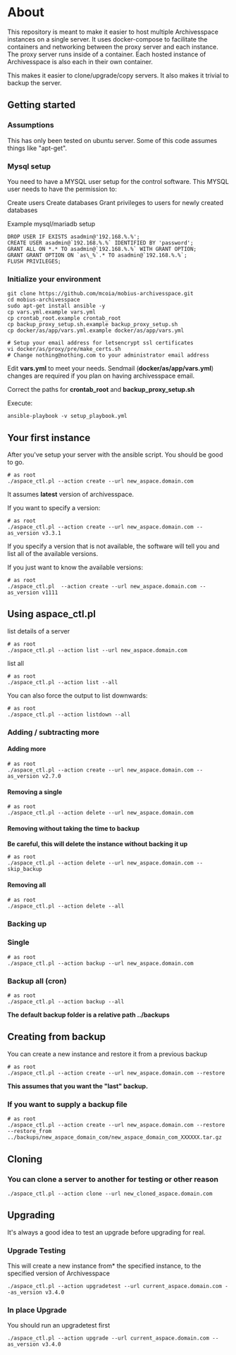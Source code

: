 # About

This repository is meant to make it easier to host multiple Archivesspace instances on a single server. It uses
docker-compose to facilitate the containers and networking between the proxy server and each instance. The proxy
server runs inside of a container. Each hosted instance of Archivesspace is also each in their own container.

This makes it easier to clone/upgrade/copy servers. It also makes it trivial to backup the server.

## Getting started

### Assumptions

This has only been tested on ubuntu server. Some of this code assumes things like "apt-get".

### Mysql setup

You need to have a MYSQL user setup for the control software. This MYSQL user needs to have the permission to:

Create users
Create databases
Grant privileges to users for newly created databases

Example mysql/mariadb setup
```
DROP USER IF EXISTS asadmin@'192.168.%.%';
CREATE USER asadmin@`192.168.%.%` IDENTIFIED BY 'password';
GRANT ALL ON *.* TO asadmin@`192.168.%.%` WITH GRANT OPTION;
GRANT GRANT OPTION ON `as\_%`.* TO asadmin@`192.168.%.%`;
FLUSH PRIVILEGES;
```

### Initialize your environment

```
git clone https://github.com/mcoia/mobius-archivesspace.git
cd mobius-archivesspace
sudo apt-get install ansible -y
cp vars.yml.example vars.yml
cp crontab_root.example crontab_root
cp backup_proxy_setup.sh.example backup_proxy_setup.sh
cp docker/as/app/vars.yml.example docker/as/app/vars.yml

# Setup your email address for letsencrypt ssl certificates
vi docker/as/proxy/pre/make_certs.sh
# Change nothing@nothing.com to your administrator email address

```

Edit **vars.yml** to meet your needs. Sendmail (**docker/as/app/vars.yml**) changes are required if you plan on having archivesspace email.

Correct the paths for **crontab_root** and **backup_proxy_setup.sh**

Execute:

`ansible-playbook -v setup_playbook.yml`

## Your first instance

After you've setup your server with the ansible script. You should be good to go.

```
# as root
./aspace_ctl.pl --action create --url new_aspace.domain.com
```

It assumes **latest** version of archivesspace.

If you want to specify a version:

```
# as root
./aspace_ctl.pl --action create --url new_aspace.domain.com --as_version v3.3.1
```

If you specify a version that is not available, the software will tell you and list all of the available versions.

If you just want to know the available versions:
```
# as root
./aspace_ctl.pl  --action create --url new_aspace.domain.com --as_version v1111
```

## Using aspace_ctl.pl

list details of a server
```
# as root
./aspace_ctl.pl --action list --url new_aspace.domain.com
```

list all

```
# as root
./aspace_ctl.pl --action list --all
```

You can also force the output to list downwards:

```
# as root
./aspace_ctl.pl --action listdown --all
```


### Adding / subtracting more

#### Adding more

```
# as root
./aspace_ctl.pl --action create --url new_aspace.domain.com --as_version v2.7.0
```

#### Removing a single

```
# as root
./aspace_ctl.pl --action delete --url new_aspace.domain.com
```

#### Removing without taking the time to backup

**Be careful, this will delete the instance without backing it up**

```
# as root
./aspace_ctl.pl --action delete --url new_aspace.domain.com --skip_backup
```

#### Removing all

```
# as root
./aspace_ctl.pl --action delete --all
```

### Backing up

### Single

```
# as root
./aspace_ctl.pl --action backup --url new_aspace.domain.com
```

### Backup all (cron)

```
# as root
./aspace_ctl.pl --action backup --all
```

**The default backup folder is a relative path ../backups**


## Creating from backup

You can create a new instance and restore it from a previous backup

```
# as root
./aspace_ctl.pl --action create --url new_aspace.domain.com --restore
```

**This assumes that you want the "last" backup.**

### If you want to supply a backup file

```
# as root
./aspace_ctl.pl --action create --url new_aspace.domain.com --restore --restore_from ../backups/new_aspace_domain_com/new_aspace_domain_com_XXXXXX.tar.gz
```

## Cloning

### You can clone a server to another for testing or other reason

```
./aspace_ctl.pl --action clone --url new_cloned_aspace.domain.com
```

## Upgrading

It's always a good idea to test an upgrade before upgrading for real.

### Upgrade Testing

This will create a new instance from* the specified instance, to the specified version of Archivesspace

```
./aspace_ctl.pl --action upgradetest --url current_aspace.domain.com --as_version v3.4.0
```

### In place Upgrade

You should run an upgradetest first

```
./aspace_ctl.pl --action upgrade --url current_aspace.domain.com --as_version v3.4.0
```





